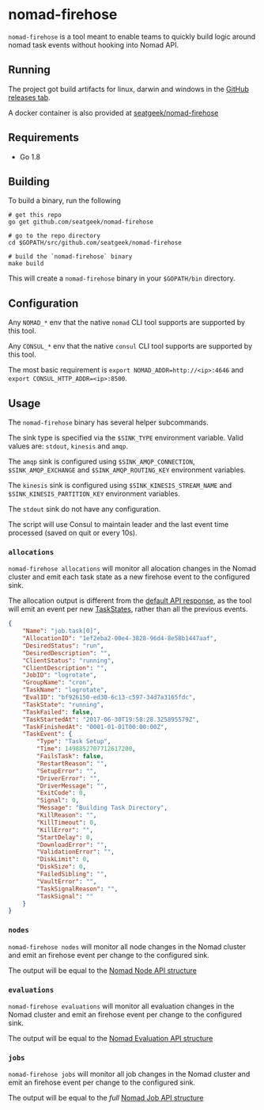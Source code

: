 # nomad-firehose

`nomad-firehose` is a tool meant to enable teams to quickly build logic around nomad task events without hooking into Nomad API.

## Running

The project got build artifacts for linux, darwin and windows in the [GitHub releases tab](https://github.com/seatgeek/nomad-firehose/releases).

A docker container is also provided at [seatgeek/nomad-firehose](https://hub.docker.com/r/seatgeek/nomad-firehose/tags/)

## Requirements

- Go 1.8

## Building

To build a binary, run the following

```shell
# get this repo
go get github.com/seatgeek/nomad-firehose

# go to the repo directory
cd $GOPATH/src/github.com/seatgeek/nomad-firehose

# build the `nomad-firehose` binary
make build
```

This will create a `nomad-firehose` binary in your `$GOPATH/bin` directory.

## Configuration

Any `NOMAD_*` env that the native `nomad` CLI tool supports are supported by this tool.

Any `CONSUL_*` env that the native `consul` CLI tool supports are supported by this tool.

The most basic requirement is `export NOMAD_ADDR=http://<ip>:4646` and `export CONSUL_HTTP_ADDR=<ip>:8500`.

## Usage

The `nomad-firehose` binary has several helper subcommands.

The sink type is specified via the `$SINK_TYPE` environment variable. Valid values are: `stdout`, `kinesis` and `amqp`.

The `amqp` sink is configured using `$SINK_AMQP_CONNECTION`, `$SINK_AMQP_EXCHANGE` and `$SINK_AMQP_ROUTING_KEY` environment variables.

The `kinesis` sink is configured using `$SINK_KINESIS_STREAM_NAME` and `$SINK_KINESIS_PARTITION_KEY` environment variables.

The `stdout` sink do not have any configuration.

The script will use Consul to maintain leader and the last event time processed (saved on quit or every 10s).

### `allocations`

`nomad-firehose allocations` will monitor all alocation changes in the Nomad cluster and emit each task state as a new firehose event to the configured sink.

The allocation output is different from the [default API response](https://www.nomadproject.io/docs/http/allocs.html), as the tool will emit an event per new [TaskStates](https://www.nomadproject.io/docs/http/allocs.html), rather than all the previous events.

```json
{
    "Name": "job.task[0]",
    "AllocationID": "1ef2eba2-00e4-3828-96d4-8e58b1447aaf",
    "DesiredStatus": "run",
    "DesiredDescription": "",
    "ClientStatus": "running",
    "ClientDescription": "",
    "JobID": "logrotate",
    "GroupName": "cron",
    "TaskName": "logrotate",
    "EvalID": "bf926150-ed30-6c13-c597-34d7a3165fdc",
    "TaskState": "running",
    "TaskFailed": false,
    "TaskStartedAt": "2017-06-30T19:58:28.325895579Z",
    "TaskFinishedAt": "0001-01-01T00:00:00Z",
    "TaskEvent": {
        "Type": "Task Setup",
        "Time": 1498852707712617200,
        "FailsTask": false,
        "RestartReason": "",
        "SetupError": "",
        "DriverError": "",
        "DriverMessage": "",
        "ExitCode": 0,
        "Signal": 0,
        "Message": "Building Task Directory",
        "KillReason": "",
        "KillTimeout": 0,
        "KillError": "",
        "StartDelay": 0,
        "DownloadError": "",
        "ValidationError": "",
        "DiskLimit": 0,
        "DiskSize": 0,
        "FailedSibling": "",
        "VaultError": "",
        "TaskSignalReason": "",
        "TaskSignal": ""
    }
}
```

### `nodes`

`nomad-firehose nodes` will monitor all node changes in the Nomad cluster and emit an firehose event per change to the configured sink.

The output will be equal to the [Nomad Node API structure](https://www.nomadproject.io/docs/http/node.html)

### `evaluations`

`nomad-firehose evaluations` will monitor all evaluation changes in the Nomad cluster and emit an firehose event per change to the configured sink.

The output will be equal to the [Nomad Evaluation API structure](https://www.nomadproject.io/docs/http/eval.html)

### `jobs`

`nomad-firehose jobs` will monitor all job changes in the Nomad cluster and emit an firehose event per change to the configured sink.

The output will be equal to the *full* [Nomad Job API structure](https://www.nomadproject.io/docs/http/job.html)
